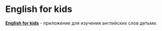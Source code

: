 # English for kids

**[English for kids](https://svensktutby.github.io/english-for-kids/)** - приложение для изучения английских слов детьми.
